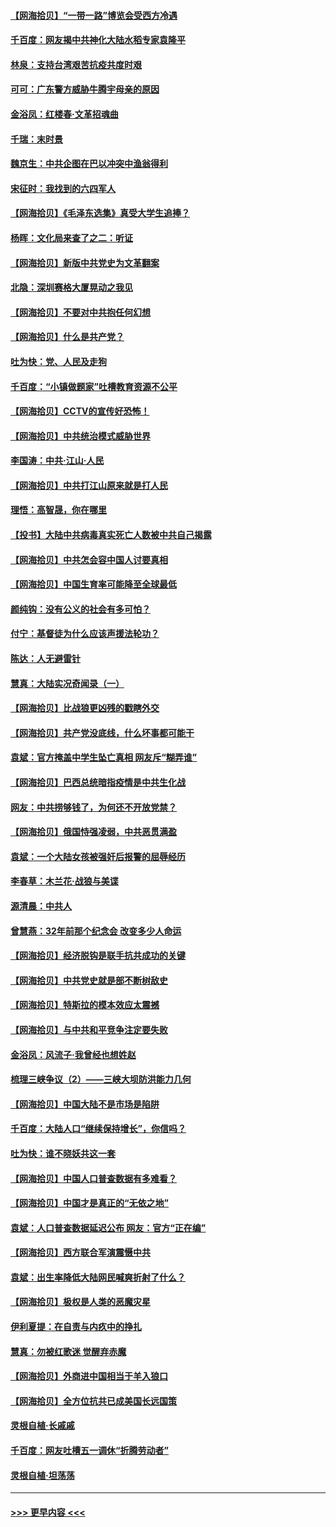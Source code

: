 #### [【网海拾贝】“一带一路”博览会受西方冷遇](../pages/nsc993/n12971787.md?t=05250402) 
#### [千百度：网友揭中共神化大陆水稻专家袁隆平](../pages/nsc993/n12971733.md?t=05250402) 
#### [林泉：支持台湾艰苦抗疫共度时艰](../pages/nsc993/n12971350.md?t=05250402) 
#### [可可：广东警方威胁牛腾宇母亲的原因](../pages/nsc993/n12971100.md?t=05250402) 
#### [金浴凤：红楼春·文革招魂曲](../pages/nsc993/n12970354.md?t=05250402) 
#### [千瑞：末时景](../pages/nsc993/n12970337.md?t=05250402) 
#### [魏京生：中共企图在巴以冲突中渔翁得利](../pages/nsc993/n12970286.md?t=05250402) 
#### [宋征时：我找到的六四军人](../pages/nsc993/n12970213.md?t=05250402) 
#### [【网海拾贝】《毛泽东选集》真受大学生追捧？](../pages/nsc993/n12968779.md?t=05250402) 
#### [杨晖：文化局来查了之二：听证](../pages/nsc993/n12966528.md?t=05250402) 
#### [【网海拾贝】新版中共党史为文革翻案](../pages/nsc993/n12967526.md?t=05250402) 
#### [北隐：深圳赛格大厦晃动之我见](../pages/nsc993/n12967393.md?t=05250402) 
#### [【网海拾贝】不要对中共抱任何幻想](../pages/nsc993/n12965222.md?t=05250402) 
#### [【网海拾贝】什么是共产党？](../pages/nsc993/n12962781.md?t=05250402) 
#### [吐为快：党、人民及走狗](../pages/nsc993/n12962747.md?t=05250402) 
#### [千百度：“小镇做题家”吐槽教育资源不公平](../pages/nsc993/n12962705.md?t=05250402) 
#### [【网海拾贝】CCTV的宣传好恐怖！](../pages/nsc993/n12959984.md?t=05250402) 
#### [【网海拾贝】中共统治模式威胁世界](../pages/nsc993/n12957622.md?t=05250402) 
#### [李国涛：中共‧江山‧人民](../pages/nsc993/n12957502.md?t=05250402) 
#### [【网海拾贝】中共打江山原来就是打人民](../pages/nsc993/n12954345.md?t=05250402) 
#### [理悟：高智晟，你在哪里](../pages/nsc993/n12953115.md?t=05250402) 
#### [【投书】大陆中共病毒真实死亡人数被中共自己揭露](../pages/nsc993/n12953050.md?t=05250402) 
#### [【网海拾贝】中共怎会容中国人讨要真相](../pages/nsc993/n12952161.md?t=05250402) 
#### [【网海拾贝】中国生育率可能降至全球最低](../pages/nsc993/n12948793.md?t=05250402) 
#### [颜纯钩：没有公义的社会有多可怕？](../pages/nsc993/n12947626.md?t=05250402) 
#### [付宁：基督徒为什么应该声援法轮功？](../pages/nsc993/n12947233.md?t=05250402) 
#### [陈达：人无避雷针](../pages/nsc993/n12947098.md?t=05250402) 
#### [慧真：大陆实况奇闻录（一）](../pages/nsc993/n12945811.md?t=05250402) 
#### [【网海拾贝】比战狼更凶残的戳瞎外交](../pages/nsc993/n12945717.md?t=05250402) 
#### [【网海拾贝】共产党没底线，什么坏事都可能干](../pages/nsc993/n12942090.md?t=05250402) 
#### [袁斌：官方掩盖中学生坠亡真相 网友斥“糊弄谁”](../pages/nsc993/n12942029.md?t=05250402) 
#### [【网海拾贝】巴西总统暗指疫情是中共生化战](../pages/nsc993/n12938999.md?t=05250402) 
#### [网友：中共捞够钱了，为何还不开放党禁？](../pages/nsc993/n12938952.md?t=05250402) 
#### [【网海拾贝】俄国恃强凌弱，中共恶贯满盈](../pages/nsc993/n12936626.md?t=05250402) 
#### [袁斌：一个大陆女孩被强奸后报警的屈辱经历](../pages/nsc993/n12936547.md?t=05250402) 
#### [李春草：木兰花·战狼与美谍](../pages/nsc993/n12935995.md?t=05250402) 
#### [源清晨：中共人](../pages/nsc993/n12935589.md?t=05250402) 
#### [曾慧燕：32年前那个纪念会 改变多少人命运](../pages/nsc993/n12934233.md?t=05250402) 
#### [【网海拾贝】经济脱钩是联手抗共成功的关键](../pages/nsc993/n12934176.md?t=05250402) 
#### [【网海拾贝】中共党史就是部不断树敌史](../pages/nsc993/n12932844.md?t=05250402) 
#### [【网海拾贝】特斯拉的模本效应太震撼](../pages/nsc993/n12925626.md?t=05250402) 
#### [【网海拾贝】与中共和平竞争注定要失败](../pages/nsc993/n12923326.md?t=05250402) 
#### [金浴凤：风流子‧我曾经也想姓赵](../pages/nsc993/n12920911.md?t=05250402) 
#### [梳理三峡争议（2）——三峡大坝防洪能力几何](../pages/nsc993/n12920173.md?t=05250402) 
#### [【网海拾贝】中国大陆不是市场是陷阱](../pages/nsc993/n12920143.md?t=05250402) 
#### [千百度：大陆人口“继续保持增长”，你信吗？](../pages/nsc993/n12918946.md?t=05250402) 
#### [吐为快：谁不晓妖共这一套](../pages/nsc993/n12918941.md?t=05250402) 
#### [【网海拾贝】中国人口普查数据有多难看？](../pages/nsc993/n12917822.md?t=05250402) 
#### [【网海拾贝】中国才是真正的“无依之地”](../pages/nsc993/n12915845.md?t=05250402) 
#### [袁斌：人口普查数据延迟公布 网友：官方“正在编”](../pages/nsc993/n12915748.md?t=05250402) 
#### [【网海拾贝】西方联合军演震慑中共](../pages/nsc993/n12913466.md?t=05250402) 
#### [袁斌：出生率降低大陆网民喊爽折射了什么？](../pages/nsc993/n12913365.md?t=05250402) 
#### [【网海拾贝】极权是人类的恶魔灾星](../pages/nsc993/n12910697.md?t=05250402) 
#### [伊利夏提：在自责与内疚中的挣扎](../pages/nsc993/n12910493.md?t=05250402) 
#### [慧真：勿被红歌迷 觉醒弃赤魔](../pages/nsc993/n12910485.md?t=05250402) 
#### [【网海拾贝】外商进中国相当于羊入狼口](../pages/nsc993/n12908274.md?t=05250402) 
#### [【网海拾贝】全方位抗共已成美国长远国策](../pages/nsc993/n12906878.md?t=05250402) 
#### [灵根自植‧长戚戚](../pages/nsc993/n12905585.md?t=05250402) 
#### [千百度：网友吐槽五一调休“折腾劳动者”](../pages/nsc993/n12905934.md?t=05250402) 
#### [灵根自植‧坦荡荡](../pages/nsc993/n12905562.md?t=05250402) 

----
#### [ >>> 更早内容 <<< ](../indexes/nsc993-earlier.md)
